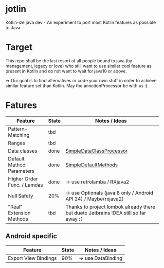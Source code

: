 # jotlin
Kotlin-ize java dev - An experiment to port most Kotlin features as possible to Java

# Target
This repo shall be the last resort of all people bound to java (by management, legacy or love)
who still want to use similar cool feature as present in Kotlin and do not want to wait for java10 or above.

=> Our goal is to find alternatives or code your own stuff in order to achieve similar feature set than Kotlin. May the annotionProcessor be with us :)

# Fatures
| Feature                   | State | Notes / Ideas     |
|---------------------------|-------|-------------------|
| Pattern-Matching          | tbd   |                   |
| Ranges                    | tbd   |                   |
| Data classes              | done   | [SimpleDataClassProcessor](https://github.com/wgr1984/SimpleDataClassProcessor) |
| Default Mathod Parameters | done   | [SimpleDefaultMethods](https://github.com/wgr1984/SimpleDefaultMethods)  |
| Higher Order Func. / Lamdas | done | -> use retrolamba / RXjava2 |
| Null Safety               | 20%   | -> use Optionals (java 8 only / Android API 24) / Maybe(rxjava2) |
| "Real" Extension Methods  | tbd   | Thanks to project lombok already there but dueto Jetbrains IDEA still so far away :( |

## Android specific
| Feature                   | State | Notes / Ideas     |
|---------------------------|-------|-------------------|
| Export View Bindings      | 90%   | -> use DataBinding |
